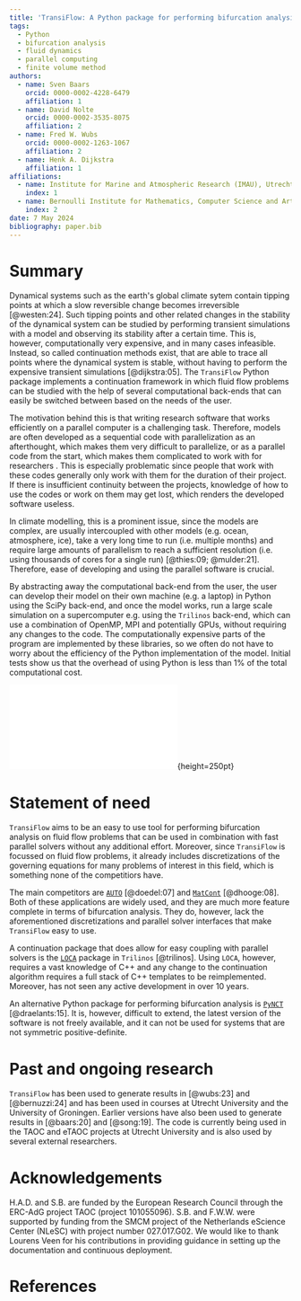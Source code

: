 ```yaml
---
title: 'TransiFlow: A Python package for performing bifurcation analysis on fluid flow problems'
tags:
  - Python
  - bifurcation analysis
  - fluid dynamics
  - parallel computing
  - finite volume method
authors:
  - name: Sven Baars
    orcid: 0000-0002-4228-6479
    affiliation: 1
  - name: David Nolte
    orcid: 0000-0002-3535-8075
    affiliation: 2
  - name: Fred W. Wubs
    orcid: 0000-0002-1263-1067
    affiliation: 2
  - name: Henk A. Dijkstra
    affiliation: 1
affiliations:
  - name: Institute for Marine and Atmospheric Research (IMAU), Utrecht University, The Netherlands
    index: 1
  - name: Bernoulli Institute for Mathematics, Computer Science and Artificial Intelligence, University of Groningen, The Netherlands
    index: 2
date: 7 May 2024
bibliography: paper.bib
---
```


# Summary

Dynamical systems such as the earth's global climate sytem contain tipping points at which a slow reversible change becomes irreversible [@westen:24].
Such tipping points and other related changes in the stability of the dynamical system can be studied by performing transient simulations with a model and observing its stability after a certain time.
This is, however, computationally very expensive, and in many cases infeasible.
Instead, so called continuation methods exist, that are able to trace all points where the dynamical system is stable, without having to perform the expensive transient simulations [@dijkstra:05].
The `TransiFlow` Python package implements a continuation framework in which fluid flow problems can be studied with the help of several computational back-ends that can easily be switched between based on the needs of the user.

The motivation behind this is that writing research software that works efficiently on a parallel computer is a challenging task.
Therefore, models are often developed as a sequential code with parallelization as an afterthought, which makes them very difficult to parallelize, or as a parallel code from the start, which makes them complicated to work with for researchers .
This is especially problematic since people that work with these codes generally only work with them for the duration of their project.
If there is insufficient continuity between the projects, knowledge of how to use the codes or work on them may get lost, which renders the developed software useless.

In climate modelling, this is a prominent issue, since the models are complex, are usually intercoupled with other models (e.g. ocean, atmosphere, ice), take a very long time to run (i.e. multiple months) and require large amounts of parallelism to reach a sufficient resolution (i.e. using thousands of cores for a single run) [@thies:09; @mulder:21].
Therefore, ease of developing and using the parallel software is crucial.

By abstracting away the computational back-end from the user, the user can develop their model on their own machine (e.g. a laptop) in Python using the SciPy back-end, and once the model works, run a large scale simulation on a supercomputer e.g. using the `Trilinos` back-end, which can use a combination of OpenMP, MPI and potentially GPUs, without requiring any changes to the code.
The computationally expensive parts of the program are implemented by these libraries, so we often do not have to worry about the efficiency of the Python implementation of the model.
Initial tests show us that the overhead of using Python is less than 1% of the total computational cost.

![Bifurcation diagram of the double-gyre wind-driven circulation configuration that is present in `TransiFlow`.
The markers indicate pitchfork and saddle-node bifurcations that were automatically detected by the software.
Solid lines indicate stable steady states of the system, dashed lines indicate unstable steady states](qg-bif.pdf){height=250pt}

# Statement of need

`TransiFlow` aims to be an easy to use tool for performing bifurcation analysis on fluid flow problems that can be used in combination with fast parallel solvers without any additional effort.
Moreover, since `TransiFlow` is focussed on fluid flow problems, it already includes discretizations of the governing equations for many problems of interest in this field, which is something none of the competitiors have.

The main competitors are [`AUTO`](http://indy.cs.concordia.ca/auto/) [@doedel:07] and [`MatCont`](https://sourceforge.net/projects/matcont/) [@dhooge:08].
Both of these applications are widely used, and they are much more feature complete in terms of bifurcation analysis.
They do, however, lack the aforementioned discretizations and parallel solver interfaces that make `TransiFlow` easy to use.

A continuation package that does allow for easy coupling with parallel solvers is the [`LOCA`](https://trilinos.github.io/nox_and_loca.html) package in `Trilinos` [@trilinos].
Using `LOCA`, however, requires a vast knowledge of C++ and any change to the continuation algorithm requires a full stack of C++ templates to be reimplemented.
Moreover, has not seen any active development in over 10 years.

An alternative Python package for performing bifurcation analysis is [`PyNCT`](https://pypi.org/project/PyNCT/) [@draelants:15].
It is, however, difficult to extend, the latest version of the software is not freely available, and it can not be used for systems that are not symmetric positive-definite.

# Past and ongoing research

`TransiFlow` has been used to generate results in [@wubs:23]  and [@bernuzzi:24] and has been used in courses at Utrecht University and the University of Groningen.
Earlier versions have also been used to generate results in [@baars:20] and [@song:19].
The code is currently being used in the TAOC and eTAOC projects at Utrecht University and is also used by several external researchers.

# Acknowledgements

H.A.D. and S.B. are funded by the European Research Council through the ERC-AdG project TAOC (project 101055096).
S.B. and F.W.W. were supported by funding from the SMCM project of the Netherlands eScience Center (NLeSC) with project number 027.017.G02.
We would like to thank Lourens Veen for his contributions in providing guidance in setting up the documentation and continuous deployment.

# References
